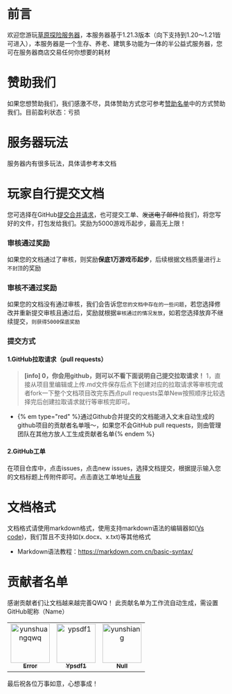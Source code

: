 # 前言
欢迎您游玩[草原探险服务器](https://play.ypshidifu.cn/)，本服务器基于1.21.3版本（向下支持到1.20～1.21皆可进入），本服务器是一个生存、养老、建筑多功能为一体的半公益式服务器，您可在服务器商店交易任何你想要的耗材

# 赞助我们
如果您想赞助我们，我们感激不尽，具体赞助方式您可参考[赞助名单](https://www.ypshidifu.cn/wikis/sponsor.html)中的方式赞助我们。目前盈利状态：亏损

# 服务器玩法
服务器内有很多玩法，具体请参考本文档

# 玩家自行提交文档
您可选择在GitHub[提交合并请求](https://github.com/yunshuangqwq/mccaoyuantxwiki/pulls)，也可提交工单、~~发送电子邮件~~给我们，将您写好的文件，打包发给我们。奖励为5000游戏币起步，最高无上限！
### 审核通过奖励
如果您的文档通过了审核，则奖励**保底1万游戏币起步**，后续根据文档质量进行`上不封顶`的奖励
### 审核不通过奖励
如果您的文档没有通过审核，我们会告诉您`您的文档中存在的一些问题`，若您选择修改并重新提交审核且通过后，奖励就根据`审核通过的情况发放`，如若您选择放弃不继续提交，`则获得5000保底奖励`

### 提交方式
#### 1.GitHub拉取请求（pull requests）
> **[info] 0，你会用github，则可以不看下面说明自己提交拉取请求！**
> 1，直接从项目里编辑或上传.md文件保存后点下创建对应的拉取请求等审核完或者fork一下整个文档项目改完东西点pull requests菜单New按照顺序比较选择完后创建拉取请求就行等审核完即可。

- {% em type="red" %}通过Github合并提交的文档能进入文末自动生成的github项目的贡献者名单哦～，如果您不会GitHub pull requests，则由管理团队在其他方放人工生成贡献者名单{% endem %}

#### 2.GitHub工单
在项目仓库中，点击issues，点击new issues，选择文档提交，根据提示输入您的文档标题上传附件即可。点击直达工单地址[点我](https://github.com/yunshuangqwq/mccaoyuantxwiki/issues/new/choose)

# 文档格式
文档格式请使用markdown格式，使用支持markdown语法的编辑器如([Vs code](https://code.visualstudio.com/))，我们暂且不支持如(x.docx、x.txt)等其他格式<br>
- Markdown语法教程：https://markdown.com.cn/basic-syntax/

# 贡献者名单
感谢贡献者们让文档越来越完善QWQ！
此贡献名单为工作流自动生成，需设置GitHub昵称（Name）
<!-- readme: contributors -start -->
<table>
<tr>
    <td align="center">
        <a href="https://github.com/yunshuangqwq">
            <img src="https://avatars.githubusercontent.com/u/79011008?v=4" width="90;" alt="yunshuangqwq"/>
            <br />
            <sub><b>Error</b></sub>
        </a>
    </td>
    <td align="center">
        <a href="https://github.com/ypsdf1">
            <img src="https://avatars.githubusercontent.com/u/193349961?v=4" width="90;" alt="ypsdf1"/>
            <br />
            <sub><b>Ypsdf1</b></sub>
        </a>
    </td>
    <td align="center">
        <a href="https://github.com/yunshiang">
            <img src="https://avatars.githubusercontent.com/u/183727969?v=4" width="90;" alt="yunshiang"/>
            <br />
            <sub><b>Null</b></sub>
        </a>
    </td></tr>
</table>
<!-- readme: contributors -end -->
最后祝各位万事如意，心想事成！
